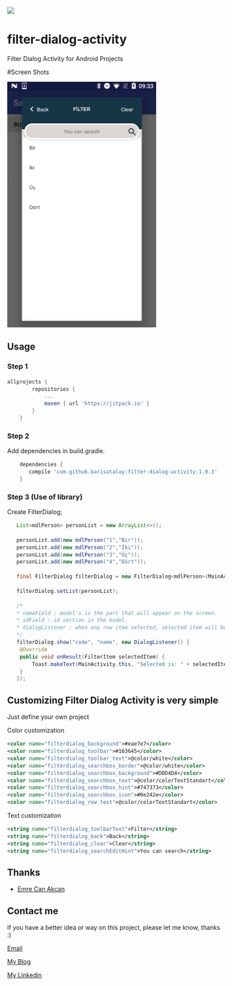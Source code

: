 [![](https://jitpack.io/v/barisatalay/filter-dialog-activity.svg)](https://jitpack.io/#barisatalay/filter-dialog-activity)

# filter-dialog-activity
Filter Dialog Activity for Android Projects


#Screen Shots

![alt tag](screen/Capture.PNG)

## Usage

### Step 1
```groovy
allprojects {
		repositories {
			...
			maven { url 'https://jitpack.io' }
		}
	}
```

### Step 2

Add dependencies in build.gradle.
```groovy
    dependencies {
       compile 'com.github.barisatalay:filter-dialog-activity:1.0.3'
    }
```

### Step 3 (Use of library)
Create FilterDialog;
```java
   List<mdlPerson> personList = new ArrayList<>();

   personList.add(new mdlPerson("1","Bir"));
   personList.add(new mdlPerson("2","İki"));
   personList.add(new mdlPerson("3","Üç"));
   personList.add(new mdlPerson("4","Dört"));
   
   final FilterDialog filterDialog = new FilterDialog<mdlPerson>(MainActivity.this);
   
   filterDialog.setList(personList);
   
   /*
   * nameField : model's is the part that will appear on the screen.
   * idField : id section in the model.
   * dialogListener : when any row item selected, selected item will be return from interface
   */
   filterDialog.show("code", "name", new DialogListener() {
   	@Override
   	public void onResult(FilterItem selectedItem) {
   		Toast.makeText(MainActivity.this, "Selected is: " + selectedItem.getName(), Toast.LENGTH_SHORT).show();
   	}
   });
``` 

## Customizing Filter Dialog Activity is very simple
Just define your own project

Color customization
```xml
<color name="filterdialog_background">#eae7e7</color>
<color name="filterdialog_toolbar">#163645</color>
<color name="filterdialog_toolbar_text">@color/white</color>
<color name="filterdialog_searchbox_border">@color/white</color>
<color name="filterdialog_searchbox_background">#DDD4D4</color>
<color name="filterdialog_searchbox_text">@color/colorTextStandart</color>
<color name="filterdialog_searchbox_hint">#747373</color>
<color name="filterdialog_searchbox_icon">#0e242e</color>
<color name="filterdialog_row_text">@color/colorTextStandart</color>
```

Text customization
```xml
<string name="filterdialog_toolbarText">Filter</string>
<string name="filterdialog_back">Back</string>
<string name="filterdialog_clear">Clear</string>
<string name="filterdialog_searchEditHint">You can search</string>
```

## Thanks
- [Emre Can Akcan](https://github.com/emreakcan)


## Contact me
 If you have a better idea or way on this project, please let me know, thanks :)

[Email](mailto:b.atalay07@hotmail.com)

[My Blog](http://brsatalay.blogspot.com.tr)

[My Linkedin](http://linkedin.com/in/barisatalay07/)
